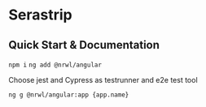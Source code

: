 # Serastrip

## Quick Start & Documentation

`npm i`
`ng add @nrwl/angular`

Choose jest and Cypress as testrunner and e2e test tool

`ng g @nrwl/angular:app {app.name}`
